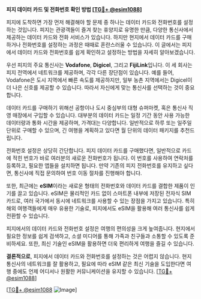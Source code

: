 **피지 데이터 카드 및 전화번호 확인 방법 [[TG💪+ @esim1088](https://t.me/s/esim1088)]**

피지에 도착하면 가장 먼저 해결해야 할 문제 중 하나는 데이터 카드와 전화번호를 설정하는 것입니다. 피지는 관광객들이 즐겨 찾는 휴양지로 유명한 만큼, 다양한 통신사에서 제공하는 데이터 카드와 전화 서비스가 있습니다. 하지만 현지에서 데이터 카드를 구매하거나 전화번호를 설정하는 과정은 때때로 혼란스러울 수 있습니다. 이 글에서는 피지에서 데이터 카드와 전화번호를 쉽게 확인하고 설정하는 방법을 자세히 알아보겠습니다.

우선 피지의 주요 통신사는 **Vodafone**, **Digicel**, 그리고 **FijiLink**입니다. 이 세 회사는 피지 전역에서 네트워크를 제공하며, 각각 다른 장단점이 있습니다. 예를 들어, Vodafone은 도시 지역에서 빠른 속도를 제공하지만, 일부 농촌 지역에서는 Digicel이 더 나은 신호를 제공할 수 있습니다. 따라서 자신에게 맞는 통신사를 선택하는 것이 중요합니다.

데이터 카드를 구매하기 위해선 공항이나 도시 중심부의 대형 슈퍼마켓, 혹은 통신사 직영 매장에서 구입할 수 있습니다. 대부분의 데이터 카드는 일정 기간 동안 사용 가능한 데이터량과 통화 시간을 제공하며, 가격대는 다양합니다. 일반적으로 하루 또는 일주일 단위로 구매할 수 있으며, 긴 여행을 계획하고 있다면 월 단위의 데이터 패키지를 추천드립니다.

전화번호 설정은 상당히 간단합니다. 피지 데이터 카드를 구매했다면, 일반적으로 카드에 적힌 번호가 바로 여러분의 새로운 전화번호가 됩니다. 이 번호를 사용하여 연락처를 등록하고, 필요한 앱들을 설치하면 됩니다. 만약 기존의 피지 전화번호를 유지하고 싶다면, 통신사에 직접 문의하여 번호 이동 절차를 진행해야 합니다.

또한, 최근에는 **eSIM**이라는 새로운 형태의 전화번호와 데이터 카드를 결합한 제품이 인기를 끌고 있습니다. eSIM은 물리적인 카드 없이 스마트폰 내부에 저장된 전자식 SIM 카드로, 여러 국가에서 동시에 네트워크를 사용할 수 있는 장점을 가지고 있습니다. 특히 해외 여행객들에게 매우 유용한 기술로, 피지에서도 eSIM을 활용해 여러 통신사를 쉽게 전환할 수 있습니다.

피지에서의 데이터 카드와 전화번호 설정은 여행의 편의성을 크게 높여줍니다. 현지에서 필요한 정보를 쉽게 검색하고, 소셜 미디어를 통해 가족과 친구들과 소통할 수 있도록 준비하세요. 또한, 최신 기술인 eSIM을 활용하면 더욱 편리하게 여행을 즐길 수 있습니다.

**결론적으로**, 피지에서 데이터 카드와 전화번호를 설정하는 것은 어렵지 않습니다. 현지 통신사의 네트워크를 잘 활용하고, 필요에 따라 eSIM 같은 최신 기술을 도입한다면 여행 중에도 언제 어디서나 원활한 커뮤니케이션을 유지할 수 있습니다. [[TG💪+ @esim1088](https://t.me/s/esim1088)]

[[TG💪+ @esim1088](https://t.me/s/esim1088) ![Image](https://i.postimg.cc/Y0z9fWf4/image.png)]